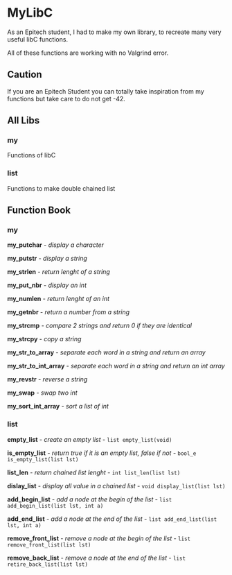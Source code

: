 # MyLibC

As an Epitech student, I had to make my own library, to recreate many very useful libC functions.


All of these functions are working with no Valgrind error.

## Caution

If you are an Epitech Student you can totally take inspiration from my functions but take care to do not get -42.

## All Libs

### my

Functions of libC

### list

Functions to make double chained list

## Function Book

### my

**my_putchar** - *display a character*

**my_putstr** - *display a string*

**my_strlen** - *return lenght of a string*

**my_put_nbr** - *display an int*

**my_numlen** - *return lenght of an int*

**my_getnbr** - *return a number from a string*

**my_strcmp** - *compare 2 strings and return 0 if they are identical*

**my_strcpy** - *copy a string*

**my_str_to_array** - *separate each word in a string and return an array*

**my_str_to_int_array** - *separate each word in a string and return an int array*

**my_revstr** - *reverse a string*

**my_swap** - *swap two int*

**my_sort_int_array** - *sort a list of int*


### list

**empty_list** - *create an empty list* - ```list empty_list(void)```

**is_empty_list** - *return true if it is an empty list, false if not* - ```bool_e is_empty_list(list lst)```

**list_len** - *return chained list lenght* - ```int list_len(list lst)```

**dislay_list** - *display all value in a chained list* - ```void display_list(list lst)```

**add_begin_list** - *add a node at the begin of the list* - ```list add_begin_list(list lst, int a)```

**add_end_list** - *add a node at the end of the list* - ```list add_end_list(list lst, int a)```

**remove_front_list** - *remove a node at the begin of the list* - ```list remove_front_list(list lst)```

**remove_back_list** - *remove a node at the end of the list* - ```list retire_back_list(list lst)```
